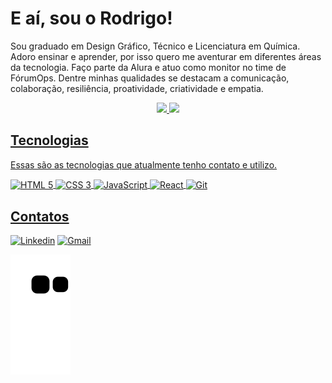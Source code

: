 <h1 align="left">E aí, sou o Rodrigo!</h1>

Sou graduado em Design Gráfico, Técnico e Licenciatura em Química. Adoro ensinar e aprender, por isso quero me aventurar em diferentes áreas da tecnologia. Faço parte da Alura e atuo como monitor no time de FórumOps. Dentre minhas qualidades se destacam a comunicação, colaboração, resiliência, proatividade, criatividade e empatia.

<div align="center">
  <a href="https://github.com/RodrigoHarder">
  <img height="175em" src="https://github-readme-stats.vercel.app/api?username=RodrigoHarder&show_icons=true&theme=react&include_all_commits=true&count_private=true"/> <img height="175em" src="https://github-readme-stats.vercel.app/api/top-langs/?username=RodrigoHarder&layout=compact&langs_count=7&theme=react"/>
</div>

<div>
  <h2>Tecnologias</h2>
  <p>Essas são as tecnologias que atualmente tenho contato e utilizo.</p>
  <p>
    <img align="center" alt="HTML 5" src="https://img.shields.io/badge/HTML5-E34F26?style=for-the-badge&logo=html5&logoColor=white">
    <img align="center" alt="CSS 3" src="https://img.shields.io/badge/CSS3-1572B6?style=for-the-badge&logo=css3&logoColor=white">
    <img align="center" alt="JavaScript" src="https://img.shields.io/badge/JavaScript-323330?style=for-the-badge&logo=javascript&logoColor=F7DF1E">
    <img align="center" alt="React" src="https://img.shields.io/badge/React-20232A?style=for-the-badge&logo=react&logoColor=61DAFB">
    <img align="center" alt="Git" src="https://img.shields.io/badge/GIT-E44C30?style=for-the-badge&logo=git&logoColor=white"> 
  </p>
</div>

## Contatos
<a href="http://www.linkedin.com/in/rodrigo-harder"><img alt="Linkedin" src="https://img.shields.io/badge/LinkedIn-0077B5?style=for-the-badge&logo=linkedin&logoColor=white"></a>
<a href="mailto:rodrigosilvaharder@gmail.com"><img alt="Gmail" src="https://img.shields.io/badge/Gmail-D14836?style=for-the-badge&logo=gmail&logoColor=white"></a>

![snake gif](https://github.com/RodrigoHarder/RodrigoHarder/blob/output/github-contribution-grid-snake.svg)
